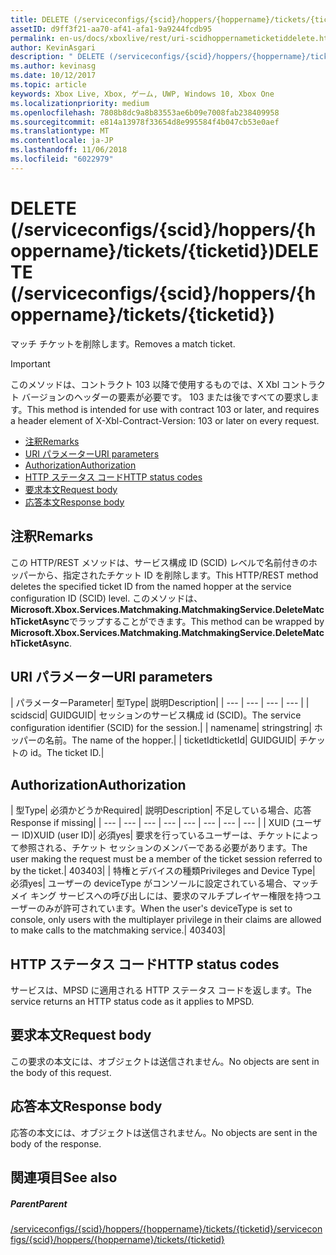 ```yaml
---
title: DELETE (/serviceconfigs/{scid}/hoppers/{hoppername}/tickets/{ticketid})
assetID: d9ff3f21-aa70-af41-afa1-9a9244fcdb95
permalink: en-us/docs/xboxlive/rest/uri-scidhoppernameticketiddelete.html
author: KevinAsgari
description: " DELETE (/serviceconfigs/{scid}/hoppers/{hoppername}/tickets/{ticketid})"
ms.author: kevinasg
ms.date: 10/12/2017
ms.topic: article
keywords: Xbox Live, Xbox, ゲーム, UWP, Windows 10, Xbox One
ms.localizationpriority: medium
ms.openlocfilehash: 7808b8dc9a8b83553ae6b09e7008fab238409958
ms.sourcegitcommit: e814a13978f33654d8e995584f4b047cb53e0aef
ms.translationtype: MT
ms.contentlocale: ja-JP
ms.lasthandoff: 11/06/2018
ms.locfileid: "6022979"
---
```

# <a name="delete-serviceconfigsscidhoppershoppernameticketsticketid"></a><span data-ttu-id="8e68e-104">DELETE (/serviceconfigs/{scid}/hoppers/{hoppername}/tickets/{ticketid})</span><span class="sxs-lookup"><span data-stu-id="8e68e-104">DELETE (/serviceconfigs/{scid}/hoppers/{hoppername}/tickets/{ticketid})</span></span>

<span data-ttu-id="8e68e-105">マッチ チケットを削除します。</span><span class="sxs-lookup"><span data-stu-id="8e68e-105">Removes a match ticket.</span></span>

> [!IMPORTANT]
> <span data-ttu-id="8e68e-106">このメソッドは、コントラクト 103 以降で使用するものでは、X Xbl コントラクト バージョンのヘッダーの要素が必要です。 103 または後ですべての要求します。</span><span class="sxs-lookup"><span data-stu-id="8e68e-106">This method is intended for use with contract 103 or later, and requires a header element of X-Xbl-Contract-Version: 103 or later on every request.</span></span>

  * [<span data-ttu-id="8e68e-107">注釈</span><span class="sxs-lookup"><span data-stu-id="8e68e-107">Remarks</span></span>](#ID4ET)
  * [<span data-ttu-id="8e68e-108">URI パラメーター</span><span class="sxs-lookup"><span data-stu-id="8e68e-108">URI parameters</span></span>](#ID4E2)
  * [<span data-ttu-id="8e68e-109">Authorization</span><span class="sxs-lookup"><span data-stu-id="8e68e-109">Authorization</span></span>](#ID4EGB)
  * [<span data-ttu-id="8e68e-110">HTTP ステータス コード</span><span class="sxs-lookup"><span data-stu-id="8e68e-110">HTTP status codes</span></span>](#ID4EOC)
  * [<span data-ttu-id="8e68e-111">要求本文</span><span class="sxs-lookup"><span data-stu-id="8e68e-111">Request body</span></span>](#ID4EXC)
  * [<span data-ttu-id="8e68e-112">応答本文</span><span class="sxs-lookup"><span data-stu-id="8e68e-112">Response body</span></span>](#ID4ECD)

<a id="ID4ET"></a>


## <a name="remarks"></a><span data-ttu-id="8e68e-113">注釈</span><span class="sxs-lookup"><span data-stu-id="8e68e-113">Remarks</span></span>

<span data-ttu-id="8e68e-114">この HTTP/REST メソッドは、サービス構成 ID (SCID) レベルで名前付きのホッパーから、指定されたチケット ID を削除します。</span><span class="sxs-lookup"><span data-stu-id="8e68e-114">This HTTP/REST method deletes the specified ticket ID from the named hopper at the service configuration ID (SCID) level.</span></span> <span data-ttu-id="8e68e-115">このメソッドは、 **Microsoft.Xbox.Services.Matchmaking.MatchmakingService.DeleteMatchTicketAsync**でラップすることができます。</span><span class="sxs-lookup"><span data-stu-id="8e68e-115">This method can be wrapped by **Microsoft.Xbox.Services.Matchmaking.MatchmakingService.DeleteMatchTicketAsync**.</span></span>  
<a id="ID4E2"></a>


## <a name="uri-parameters"></a><span data-ttu-id="8e68e-116">URI パラメーター</span><span class="sxs-lookup"><span data-stu-id="8e68e-116">URI parameters</span></span>

| <span data-ttu-id="8e68e-117">パラメーター</span><span class="sxs-lookup"><span data-stu-id="8e68e-117">Parameter</span></span>| <span data-ttu-id="8e68e-118">型</span><span class="sxs-lookup"><span data-stu-id="8e68e-118">Type</span></span>| <span data-ttu-id="8e68e-119">説明</span><span class="sxs-lookup"><span data-stu-id="8e68e-119">Description</span></span>|
| --- | --- | --- | --- |
| <span data-ttu-id="8e68e-120">scid</span><span class="sxs-lookup"><span data-stu-id="8e68e-120">scid</span></span>| <span data-ttu-id="8e68e-121">GUID</span><span class="sxs-lookup"><span data-stu-id="8e68e-121">GUID</span></span>| <span data-ttu-id="8e68e-122">セッションのサービス構成 id (SCID)。</span><span class="sxs-lookup"><span data-stu-id="8e68e-122">The service configuration identifier (SCID) for the session.</span></span>|
| <span data-ttu-id="8e68e-123">name</span><span class="sxs-lookup"><span data-stu-id="8e68e-123">name</span></span>| <span data-ttu-id="8e68e-124">string</span><span class="sxs-lookup"><span data-stu-id="8e68e-124">string</span></span>| <span data-ttu-id="8e68e-125">ホッパーの名前。</span><span class="sxs-lookup"><span data-stu-id="8e68e-125">The name of the hopper.</span></span>|
| <span data-ttu-id="8e68e-126">ticketId</span><span class="sxs-lookup"><span data-stu-id="8e68e-126">ticketId</span></span>| <span data-ttu-id="8e68e-127">GUID</span><span class="sxs-lookup"><span data-stu-id="8e68e-127">GUID</span></span>| <span data-ttu-id="8e68e-128">チケットの id。</span><span class="sxs-lookup"><span data-stu-id="8e68e-128">The ticket ID.</span></span>|

<a id="ID4EGB"></a>


## <a name="authorization"></a><span data-ttu-id="8e68e-129">Authorization</span><span class="sxs-lookup"><span data-stu-id="8e68e-129">Authorization</span></span>

| <span data-ttu-id="8e68e-130">型</span><span class="sxs-lookup"><span data-stu-id="8e68e-130">Type</span></span>| <span data-ttu-id="8e68e-131">必須かどうか</span><span class="sxs-lookup"><span data-stu-id="8e68e-131">Required</span></span>| <span data-ttu-id="8e68e-132">説明</span><span class="sxs-lookup"><span data-stu-id="8e68e-132">Description</span></span>| <span data-ttu-id="8e68e-133">不足している場合、応答</span><span class="sxs-lookup"><span data-stu-id="8e68e-133">Response if missing</span></span>|
| --- | --- | --- | --- | --- | --- | --- | --- |
| <span data-ttu-id="8e68e-134">XUID (ユーザー ID)</span><span class="sxs-lookup"><span data-stu-id="8e68e-134">XUID (user ID)</span></span>| <span data-ttu-id="8e68e-135">必須</span><span class="sxs-lookup"><span data-stu-id="8e68e-135">yes</span></span>| <span data-ttu-id="8e68e-136">要求を行っているユーザーは、チケットによって参照される、チケット セッションのメンバーである必要があります。</span><span class="sxs-lookup"><span data-stu-id="8e68e-136">The user making the request must be a member of the ticket session referred to by the ticket.</span></span>| <span data-ttu-id="8e68e-137">403</span><span class="sxs-lookup"><span data-stu-id="8e68e-137">403</span></span>|
| <span data-ttu-id="8e68e-138">特権とデバイスの種類</span><span class="sxs-lookup"><span data-stu-id="8e68e-138">Privileges and Device Type</span></span>| <span data-ttu-id="8e68e-139">必須</span><span class="sxs-lookup"><span data-stu-id="8e68e-139">yes</span></span>| <span data-ttu-id="8e68e-140">ユーザーの deviceType がコンソールに設定されている場合、マッチメイ キング サービスへの呼び出しには、要求のマルチプレイヤー権限を持つユーザーのみが許可されています。</span><span class="sxs-lookup"><span data-stu-id="8e68e-140">When the user's deviceType is set to console, only users with the multiplayer privilege in their claims are allowed to make calls to the matchmaking service.</span></span>| <span data-ttu-id="8e68e-141">403</span><span class="sxs-lookup"><span data-stu-id="8e68e-141">403</span></span>|

<a id="ID4EOC"></a>


## <a name="http-status-codes"></a><span data-ttu-id="8e68e-142">HTTP ステータス コード</span><span class="sxs-lookup"><span data-stu-id="8e68e-142">HTTP status codes</span></span>

<span data-ttu-id="8e68e-143">サービスは、MPSD に適用される HTTP ステータス コードを返します。</span><span class="sxs-lookup"><span data-stu-id="8e68e-143">The service returns an HTTP status code as it applies to MPSD.</span></span>  
<a id="ID4EXC"></a>


## <a name="request-body"></a><span data-ttu-id="8e68e-144">要求本文</span><span class="sxs-lookup"><span data-stu-id="8e68e-144">Request body</span></span>

<span data-ttu-id="8e68e-145">この要求の本文には、オブジェクトは送信されません。</span><span class="sxs-lookup"><span data-stu-id="8e68e-145">No objects are sent in the body of this request.</span></span>

<a id="ID4ECD"></a>


## <a name="response-body"></a><span data-ttu-id="8e68e-146">応答本文</span><span class="sxs-lookup"><span data-stu-id="8e68e-146">Response body</span></span>

<span data-ttu-id="8e68e-147">応答の本文には、オブジェクトは送信されません。</span><span class="sxs-lookup"><span data-stu-id="8e68e-147">No objects are sent in the body of the response.</span></span>

<a id="ID4EPD"></a>


## <a name="see-also"></a><span data-ttu-id="8e68e-148">関連項目</span><span class="sxs-lookup"><span data-stu-id="8e68e-148">See also</span></span>

<a id="ID4ERD"></a>


##### <a name="parent"></a><span data-ttu-id="8e68e-149">Parent</span><span class="sxs-lookup"><span data-stu-id="8e68e-149">Parent</span></span>  

[<span data-ttu-id="8e68e-150">/serviceconfigs/{scid}/hoppers/{hoppername}/tickets/{ticketid}</span><span class="sxs-lookup"><span data-stu-id="8e68e-150">/serviceconfigs/{scid}/hoppers/{hoppername}/tickets/{ticketid}</span></span>](uri-scidhoppernameticketid.md)
